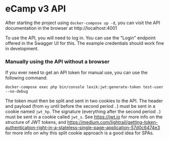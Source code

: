 # eCamp v3 API

After starting the project using `docker-compose up -d`, you can visit the API documentation in the browser at http://localhost:4001

To use the API, you will need to log in. You can use the "Login" endpoint offered in the Swagger UI for this. The example credentials should work fine in development.

### Manually using the API without a browser
If you ever need to get an API token for manual use, you can use the following command:
```
docker-compose exec php bin/console lexik:jwt:generate-token test-user --no-debug
```

The token must then be split and sent in two cookies to the API. The header and payload (from `ey` until before the second period `.`) must be sent in a cookie named `jwt_hp`. The signature (everything after the second period `.`) must be sent in a cookie called `jwt_s`.
See https://jwt.io for more info on the structure of JWT tokens, and https://medium.com/lightrail/getting-token-authentication-right-in-a-stateless-single-page-application-57d0c6474e3 for more info on why this split cookie approach is a good idea for SPAs.
